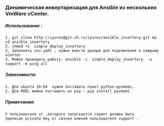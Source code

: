 <h3>Динамическая инвертаризация для Ansible из нескольких VmWare vCenter.</h3>


<h5>Использование :</h5>
   
    1. git clone http://iyurev@git.x5.ru/iyurev/ansible_invertory.git && cd ansible_invertory
    2. chmod +x  simple_deploy_invertory 
    3. Заполнить inv.yaml , нужно внести данные для подключения к каждому vCenter 
    3. Можно проверить работу: ansible -i  simple_deploy_invertory  -u support -m ping all

<h5>Зависимости: </h5> 

    1. Для ubuntu 16:04  нужно поставить пакет python-pyvmomi.
    2. Для RHEL можно поставить из pip : pip install pyvmomi
    
<h5>Примечания:</h5>

    У пользователя от ,которого запускается скрипт должен быть 
    прописан private key от связки ключей пользователя support .
    
